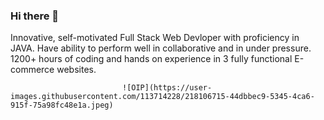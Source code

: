 ### Hi there 👋

<!--
**GryffindorAdi/GryffindorAdi** is a ✨ _special_ ✨ repository because its `README.md` (this file) appears on your GitHub profile.

Here are some ideas to get you started:
-->
Innovative, self-motivated Full Stack Web Devloper with
proficiency in JAVA. Have ability to perform well in
collaborative and in under pressure. 1200+ hours of coding
and hands on experience in 3 fully functional E-commerce
websites.

                             ![OIP](https://user-images.githubusercontent.com/113714228/218106715-44dbbec9-5345-4ca6-915f-75a98fc48e1a.jpeg)
